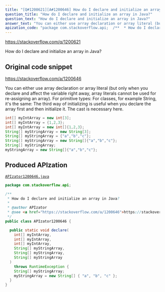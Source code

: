 ```yaml
---
title: "[Q#1200621][A#1200646] How do I declare and initialize an array in Java?"
question_title: "How do I declare and initialize an array in Java?"
question_text: "How do I declare and initialize an array in Java?"
answer_text: "You can either use array declaration or array literal (but only when you declare and affect the variable right away, array literals cannot be used for re-assigning an array). For primitive types: For classes, for example String, it's the same: The third way of initializing is useful when you declare the array first and then initialize it. The cast is necessary here."
apization_code: "package com.stackoverflow.api;  /**  * How do I declare and initialize an array in Java?  *  * @author APIzator  * @see <a href=\"https://stackoverflow.com/a/1200646\">https://stackoverflow.com/a/1200646</a>  */ public class APIzator1200646 {    public static void declare(     int[] myIntArray,     int[] myIntArray,     int[] myIntArray,     String[] myStringArray,     String[] myStringArray,     String[] myStringArray   )     throws RuntimeException {     String[] myStringArray;     myStringArray = new String[] { \"a\", \"b\", \"c\" };   } }"
---
```


https://stackoverflow.com/q/1200621

How do I declare and initialize an array in Java?



## Original code snippet

https://stackoverflow.com/a/1200646

You can either use array declaration or array literal (but only when you declare and affect the variable right away, array literals cannot be used for re-assigning an array).
For primitive types:
For classes, for example String, it&#x27;s the same:
The third way of initializing is useful when you declare the array first and then initialize it. The cast is necessary here.

```java
int[] myIntArray = new int[3];
int[] myIntArray = {1,2,3};
int[] myIntArray = new int[]{1,2,3};
String[] myStringArray = new String[3];
String[] myStringArray = {"a","b","c"};
String[] myStringArray = new String[]{"a","b","c"};
String[] myStringArray;
myStringArray = new String[]{"a","b","c"};
```

## Produced APIzation

[`APIzator1200646.java`](https://github.com/pasqualesalza/apization-temp-data/raw/master/apizations/java/APIzator1200646.java)

```java
package com.stackoverflow.api;

/**
 * How do I declare and initialize an array in Java?
 *
 * @author APIzator
 * @see <a href="https://stackoverflow.com/a/1200646">https://stackoverflow.com/a/1200646</a>
 */
public class APIzator1200646 {

  public static void declare(
    int[] myIntArray,
    int[] myIntArray,
    int[] myIntArray,
    String[] myStringArray,
    String[] myStringArray,
    String[] myStringArray
  )
    throws RuntimeException {
    String[] myStringArray;
    myStringArray = new String[] { "a", "b", "c" };
  }
}

```